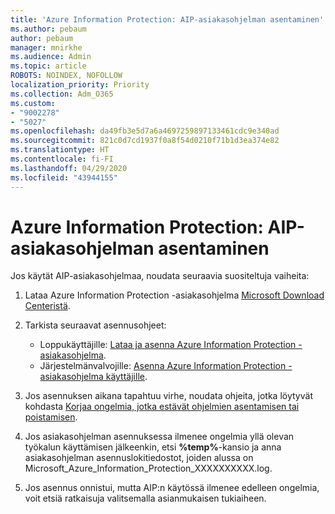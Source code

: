 ```yaml
---
title: 'Azure Information Protection: AIP-asiakasohjelman asentaminen'
ms.author: pebaum
author: pebaum
manager: mnirkhe
ms.audience: Admin
ms.topic: article
ROBOTS: NOINDEX, NOFOLLOW
localization_priority: Priority
ms.collection: Adm_O365
ms.custom:
- "9002278"
- "5027"
ms.openlocfilehash: da49fb3e5d7a6a4697259897133461cdc9e340ad
ms.sourcegitcommit: 821c0d7cd1937f0a8f54d0210f71b1d3ea374e82
ms.translationtype: HT
ms.contentlocale: fi-FI
ms.lasthandoff: 04/29/2020
ms.locfileid: "43944155"
---
```

# <a name="azure-information-protection-aip-client-installation"></a>Azure Information Protection: AIP-asiakasohjelman asentaminen

Jos käytät AIP-asiakasohjelmaa, noudata seuraavia suositeltuja vaiheita:

1. Lataa Azure Information Protection -asiakasohjelma [Microsoft Download Centeristä](https://www.microsoft.com/download/details.aspx?id=53018).

2. Tarkista seuraavat asennusohjeet:

    - Loppukäyttäjille: [Lataa ja asenna Azure Information Protection -asiakasohjelma](https://docs.microsoft.com/azure/information-protection/rms-client/install-client-app).
    - Järjestelmänvalvojille: [Asenna Azure Information Protection -asiakasohjelma käyttäjille](https://docs.microsoft.com/azure/information-protection/rms-client/client-admin-guide-install).

3. Jos asennuksen aikana tapahtuu virhe, noudata ohjeita, jotka löytyvät kohdasta [Korjaa ongelmia, jotka estävät ohjelmien asentamisen tai poistamisen](https://support.microsoft.com/help/17588/windows-fix-problems-that-block-programs-being-installed-or-removed).

4. Jos asiakasohjelman asennuksessa ilmenee ongelmia yllä olevan työkalun käyttämisen jälkeenkin, etsi **%temp%**-kansio ja anna asiakasohjelman asennuslokitiedostot, joiden alussa on Microsoft_Azure_Information_Protection_XXXXXXXXXX.log.

5. Jos asennus onnistui, mutta AIP:n käytössä ilmenee edelleen ongelmia, voit etsiä ratkaisuja valitsemalla asianmukaisen tukiaiheen.
